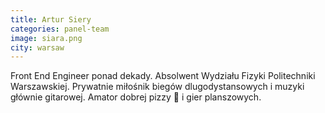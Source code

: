 ```yaml
---
title: Artur Siery
categories: panel-team
image: siara.png
city: warsaw
---
```


Front End Engineer ponad dekady. Absolwent Wydziału Fizyki Politechniki Warszawskiej. Prywatnie miłośnik biegów dlugodystansowych i muzyki głównie gitarowej. Amator dobrej pizzy 🍕 i gier planszowych.
